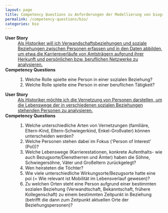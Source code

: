 ```yaml
---
layout: page
title: Competency Questions zu Anforderungen der Modellierung von biographischen Daten
permalink: /competency-questions/bio/
categories: bio
---
```


<dl>
  <dt><b>User Story</b></dt>
<dd><a href="https://gitlab.rlp.net/digikar/user-stories/-/issues/4">Als Historiker will ich Verwandschaftsbeziehungen und soziale Beziehungen zwischen Personen erfassen und in den Daten abbilden, um etwa die Karriereverläufe von Amtsträgern aufgrund ihrer Herkunft und persönlichen bzw. beruflichen Netzwerke zu analysieren.</a></dd>
  <dt><b>Competency Questions</b></dt>
<dd>
<ol>
<li>Welche Rolle spielte eine Person in einer sozialen Beziehung?</li>
<li>Welche Rolle spielte eine Person in einer beruflichen Tätigkeit?</li>
</ol>
</dd>
</dl>

<dl>
  <dt><b>User Story</b></dt>
<dd><a href="https://gitlab.rlp.net/digikar/user-stories/-/issues/20">Als Historiker möchte ich die Vernetzung von Personen darstellen, um die Lebenswege der in verschiedenen sozialen Beziehungen stehenden Personen zu analysieren.</a></dd>
  <dt><b>Competency Questions</b></dt>
<dd>
<ol>
<li>Welche unterschiedliche Arten von Vernetzungen (familiäre, Eltern-Kind, Eltern-Schwiegerkind, Enkel-Großvater) können unterscheiden werden?</li>
<li>Welche Personen stehen dabei im Fokus ('Person of Interest' (PoI))?</li>
<li>Welche Lebenswege (Karrierestationen, konkrete Aufenthalts- wie auch Bezugsorte/Dienstherren und Ämter) haben die Söhne, Schwiegersöhne, Väter und Großeltern zurückgelegt?</li>
<li>Wen heirateten die Töchter?</li>
<li>Wie viele unterschiedliche Wirkungsorte/Bezugsorte hatte eine poi (= Wie relevant ist Mobilität im Lebensverlauf gewesen)?</li>
<li>Zu welchen Orten steht eine Person aufgrund einer bestimmten sozialen Beziehung (Verwandtschaft, Bekanntschaft, frühere Kollegenschaft) zu einem bestimmten Zeitpunkt in Beziehung (betrifft die dann zum Zeitpunkt aktuellen Orte der Beziehungspersonen)?</li>
</ol>
</dd>
</dl>
